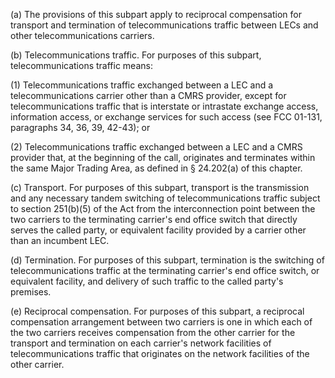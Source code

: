 (a) The provisions of this subpart apply to reciprocal compensation for transport and termination of telecommunications traffic between LECs and other telecommunications carriers.

(b) Telecommunications traffic. For purposes of this subpart, telecommunications traffic means:

(1) Telecommunications traffic exchanged between a LEC and a telecommunications carrier other than a CMRS provider, except for telecommunications traffic that is interstate or intrastate exchange access, information access, or exchange services for such access (see FCC 01-131, paragraphs 34, 36, 39, 42-43); or

(2) Telecommunications traffic exchanged between a LEC and a CMRS provider that, at the beginning of the call, originates and terminates within the same Major Trading Area, as defined in § 24.202(a) of this chapter.

(c) Transport. For purposes of this subpart, transport is the transmission and any necessary tandem switching of telecommunications traffic subject to section 251(b)(5) of the Act from the interconnection point between the two carriers to the terminating carrier's end office switch that directly serves the called party, or equivalent facility provided by a carrier other than an incumbent LEC.

(d) Termination. For purposes of this subpart, termination is the switching of telecommunications traffic at the terminating carrier's end office switch, or equivalent facility, and delivery of such traffic to the called party's premises.

(e) Reciprocal compensation. For purposes of this subpart, a reciprocal compensation arrangement between two carriers is one in which each of the two carriers receives compensation from the other carrier for the transport and termination on each carrier's network facilities of telecommunications traffic that originates on the network facilities of the other carrier.

